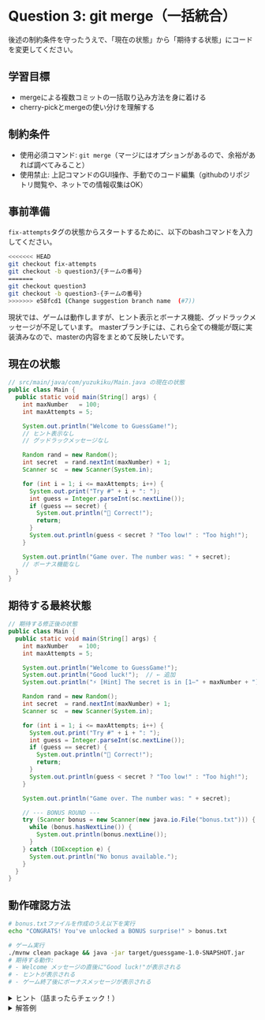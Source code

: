 # Question 3: git merge（一括統合）
後述の制約条件を守ったうえで、「現在の状態」から「期待する状態」にコードを変更してください。

## 学習目標
- mergeによる複数コミットの一括取り込み方法を身に着ける
- cherry-pickとmergeの使い分けを理解する

## 制約条件
- 使用必須コマンド: `git merge`（マージにはオプションがあるので、余裕があれば調べてみること）
- 使用禁止: 上記コマンドのGUI操作、手動でのコード編集（githubのリポジトリ閲覧や、ネットでの情報収集はOK）

## 事前準備
`fix-attempts`タグの状態からスタートするために、以下のbashコマンドを入力してください。
```bash
<<<<<<< HEAD
git checkout fix-attempts
git checkout -b question3/{チームの番号}
=======
git checkout question3
git checkout -b question3-{チームの番号}
>>>>>>> e58fcd1 (Change suggestion branch name  (#7))
```
現状では、ゲームは動作しますが、ヒント表示とボーナス機能、グッドラックメッセージが不足しています。
masterブランチには、これら全ての機能が既に実装済みなので、masterの内容をまとめて反映したいです。

## 現在の状態

```java
// src/main/java/com/yuzukiku/Main.java の現在の状態
public class Main {
  public static void main(String[] args) {
    int maxNumber   = 100;
    int maxAttempts = 5;

    System.out.println("Welcome to GuessGame!");
    // ヒント表示なし
    // グッドラックメッセージなし

    Random rand = new Random();
    int secret  = rand.nextInt(maxNumber) + 1;
    Scanner sc  = new Scanner(System.in);

    for (int i = 1; i <= maxAttempts; i++) {
      System.out.print("Try #" + i + ": ");
      int guess = Integer.parseInt(sc.nextLine());
      if (guess == secret) {
        System.out.println("🎉 Correct!");
        return;
      }
      System.out.println(guess < secret ? "Too low!" : "Too high!");
    }

    System.out.println("Game over. The number was: " + secret);
    // ボーナス機能なし
  }
}
```

## 期待する最終状態
```java
// 期待する修正後の状態
public class Main {
  public static void main(String[] args) {
    int maxNumber   = 100;
    int maxAttempts = 5;

    System.out.println("Welcome to GuessGame!");
    System.out.println("Good luck!");  // ← 追加
    System.out.println("⚡ [Hint] The secret is in [1–" + maxNumber + "] ⚡"); // ← 追加

    Random rand = new Random();
    int secret  = rand.nextInt(maxNumber) + 1;
    Scanner sc  = new Scanner(System.in);

    for (int i = 1; i <= maxAttempts; i++) {
      System.out.print("Try #" + i + ": ");
      int guess = Integer.parseInt(sc.nextLine());
      if (guess == secret) {
        System.out.println("🎉 Correct!");
        return;
      }
      System.out.println(guess < secret ? "Too low!" : "Too high!");
    }

    System.out.println("Game over. The number was: " + secret);

    // --- BONUS ROUND ---
    try (Scanner bonus = new Scanner(new java.io.File("bonus.txt"))) {
      while (bonus.hasNextLine()) {
        System.out.println(bonus.nextLine());
      }
    } catch (IOException e) {
      System.out.println("No bonus available.");
    }
  }
}
```

## 動作確認方法
```bash
# bonus.txtファイルを作成のうえ以下を実行
echo "CONGRATS! You've unlocked a BONUS surprise!" > bonus.txt

# ゲーム実行
./mvnw clean package && java -jar target/guessgame-1.0-SNAPSHOT.jar
# 期待する動作:
# - Welcome メッセージの直後に"Good luck!"が表示される
# - ヒントが表示される
# - ゲーム終了後にボーナスメッセージが表示される
```

<details>
<summary>ヒント（詰まったらチェック！）</summary>

1. question3/{チームの番号}ブランチに移動のうえ、現在の状況を把握（IntellJの拡張機能を使ってもOK）:
   ```bash
   git log --oneline --all --graph
   ```
2. masterブランチの最新状態を確認（IntellJの拡張機能を使ってもOK）:
   ```bash
   git log origin/master --oneline
   ```

3. masterをmergeで一括取り込み（ここはCLIを使う）

4. merge後に動作確認を行う

cherry-pickは個別のコミットを選択的に取り込むのに対し、mergeは指定したブランチの全ての変更を一括で統合します。

</details>

<details>
<summary>解答例</summary>

```bash
# masterブランチから全ての不足している機能を一括で取り込む（オプションはなくてもOK）
git merge origin/master --no-ff -m "Merge all remaining features from master"
```

</details>